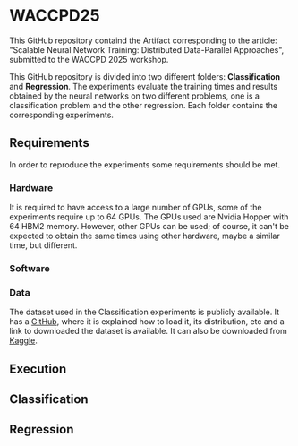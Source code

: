 # WACCPD25
This GitHub repository containd the Artifact corresponding to the article: "Scalable Neural Network Training: Distributed Data-Parallel Approaches", submitted to the WACCPD 2025 workshop.

This GitHub repository is divided into two different folders: **Classification** and **Regression**. The experiments evaluate the training times and results obtained by the neural networks on two different problems, one is a classification problem and the other regression. Each folder contains the corresponding experiments.

## Requirements

In order to reproduce the experiments some requirements should be met.

### Hardware

It is required to have access to a large number of GPUs, some of the experiments require up to 64 GPUs. The GPUs used are Nvidia Hopper with 64 HBM2 memory. However, other GPUs can be used; of course, it can't be expected to obtain the same times using other hardware, maybe a similar time, but different.

### Software



### Data

The dataset used in the Classification experiments is publicly available. It has a [GitHub](https://github.com/BayesWatch/cinic-10), where it is explained how to load it, its distribution, etc and a link to downloaded the dataset is available. It can also be downloaded from [Kaggle](https://www.kaggle.com/datasets/mengcius/cinic10/data).

## Execution

## Classification

## Regression
